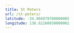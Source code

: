 ```yaml
---
title: St Peters
url: /st-peters/
latitude: -34.904979700000005
longitude: 138.62260030000002
---
```

